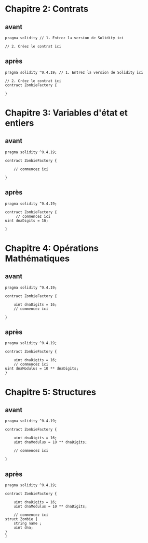 # Chapitre 2: Contrats

## avant

```
pragma solidity // 1. Entrez la version de Solidity ici

// 2. Créez le contrat ici
```

## après

```
pragma solidity ^0.4.19; // 1. Entrez la version de Solidity ici

// 2. Créez le contrat ici
contract ZombieFactory {

}
```

# Chapitre 3: Variables d'état et entiers

## avant

```
pragma solidity ^0.4.19;

contract ZombieFactory {

    // commencez ici

}
```

## après

```
pragma solidity ^0.4.19;

contract ZombieFactory {
     // commencez ici
uint dnaDigits = 16;

}

```

# Chapitre 4: Opérations Mathématiques

## avant

```
pragma solidity ^0.4.19;

contract ZombieFactory {

    uint dnaDigits = 16;
    // commencez ici

}
```

## après

```
pragma solidity ^0.4.19;

contract ZombieFactory {

    uint dnaDigits = 16;
    // commencez ici
uint dnaModulus = 10 ** dnaDigits;
}

```

# Chapitre 5: Structures

## avant

```
pragma solidity ^0.4.19;

contract ZombieFactory {

    uint dnaDigits = 16;
    uint dnaModulus = 10 ** dnaDigits;

    // commencez ici

}

```

## après

```
pragma solidity ^0.4.19;

contract ZombieFactory {

    uint dnaDigits = 16;
    uint dnaModulus = 10 ** dnaDigits;

    // commencez ici
struct Zombie {
    string name ;
    uint dna;
}
}

```
